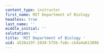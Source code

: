 ```yaml
---
content_type: instructor
first_name: MIT Department of Biology
headless: true
last_name: ''
middle_initial: ''
salutation: ''
title: 'MIT Department of Biology '
uid: a528a19f-2838-575b-fa8c-cb4a4a613086
---
```

